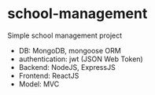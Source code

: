 # school-management
Simple school management project

- DB: MongoDB, mongoose ORM
- authentication: jwt (JSON Web Token)
- Backend: NodeJS, ExpressJS
- Frontend: ReactJS
- Model: MVC
